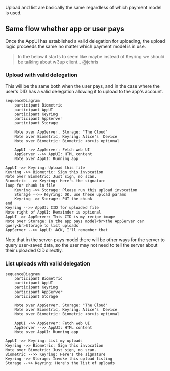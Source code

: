 Upload and list are basically the same regardless of which payment model is used.

## Same flow whether app or user pays

Once the AppUI has established a valid delegation for uploading, the upload logic proceeds the same no matter which payment model is in use.

> In the below it starts to seem like maybe instead of Keyring we should be talking about w3up client... @jchris

### Upload with valid delegation

This will be the same both when the user pays, and in the case where the user's DID has a valid delegation allowing it to upload to the app's account.

```mermaid
sequenceDiagram
    participant Biometric
    participant AppUI
    participant Keyring
    participant AppServer
    participant Storage
    
    Note over AppServer, Storage: "The Cloud"
    Note over Biometric, Keyring: Alice's  Device
    Note over Biometric: Biometric <br>is optional
    
    AppUI ->> AppServer: Fetch web UI
    AppServer -->> AppUI: HTML content  
    Note over AppUI: Running app

AppUI ->> Keyring: Upload this file
Keyring ->> Biometric: Sign this invocation
Note over Biometric: Just sign, no scan.
Biometric -->> Keyring: Here's the signature
loop for chunk in file
    Keyring ->> Storage: Please run this upload invocation
    Storage -->> Keyring: OK, use these upload params
    Keyring ->> Storage: PUT the chunk
end
Keyring -->> AppUI: CID for uploaded file
Note right of AppUI: Remainder is optional
AppUI ->> AppServer: This CID is my recipe image
Note over Storage: In the app pays model<br>the AppServer can query<br>Storage to list uploads
AppServer -->> AppUI: ACK, I'll remember that

```

Note that in the server-pays model there will be other ways for the server to query user-saved data, so the user may not need to tell the server about their uploaded CID directly.


### List uploads with valid delegation



```mermaid
sequenceDiagram
    participant Biometric
    participant AppUI
    participant Keyring
    participant AppServer
    participant Storage
    
    Note over AppServer, Storage: "The Cloud"
    Note over Biometric, Keyring: Alice's  Device
    Note over Biometric: Biometric <br>is optional
    
    AppUI ->> AppServer: Fetch web UI
    AppServer -->> AppUI: HTML content  
    Note over AppUI: Running app

AppUI ->> Keyring: List my uploads
Keyring ->> Biometric: Sign this invocation
Note over Biometric: Just sign, no scan.
Biometric -->> Keyring: Here's the signature
Keyring ->> Storage: Invoke this upload listing
Storage -->> Keyring: Here's the list of uploads

```